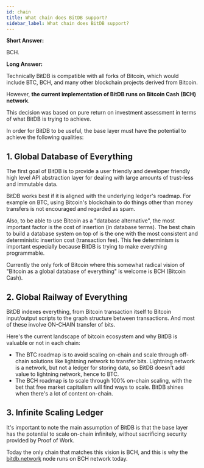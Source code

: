 ```yaml
---
id: chain
title: What chain does BitDB support?
sidebar_label: What chain does BitDB support?
---
```


**Short Answer:**

BCH.

**Long Answer:**

Technically BitDB is compatible with all forks of Bitcoin, which would include BTC, BCH, and many other blockchain projects derived from Bitcoin.

However, **the current implementation of BitDB runs on Bitcoin Cash (BCH) network**.

This decision was based on pure return on investment assessment in terms of what BitDB is trying to achieve. 

In order for BitDB to be useful, the base layer must have the potential to achieve the following qualities:

## 1. Global Database of Everything

The first goal of BitDB is to provide a user friendly and developer friendly high level API abstraction layer for dealing with large amounts of trust-less and immutable data.

BitDB works best if it is aligned with the underlying ledger's roadmap. For example on BTC, using Bitcoin's blockchain to do things other than money transfers is not encouraged and regarded as spam.

Also, to be able to use Bitcoin as a "database alternative", the most important factor is the cost of insertion (in database terms). The best chain to build a database system on top of is the one with the most consistent and deterministic insertion cost (transaction fee). This fee determinism is important especially because BitDB is trying to make everything programmable.

Currently the only fork of Bitcoin where this somewhat radical vision of "Bitcoin as a global database of everything" is welcome is BCH (Bitcoin Cash).

## 2. Global Railway of Everything

BitDB indexes everything, from Bitcoin transaction itself to Bitcoin input/output scripts to the graph structure between transactions. And most of these involve ON-CHAIN transfer of bits.

Here's the current landscape of bitcoin ecosystem and why BitDB is valuable or not in each chain:

- The BTC roadmap is to avoid scaling on-chain and scale through off-chain solutions like lightning network to transfer bits. Lightning network is a network, but not a ledger for storing data, so BitDB doesn't add value to lightning network, hence to BTC. 
- The BCH roadmap is to scale through 100% on-chain scaling, with the bet that free market capitalism will find ways to scale. BitDB shines when there's a lot of content on-chain.

## 3. Infinite Scaling Ledger

It's important to note the main assumption of BitDB is that the base layer has the potential to scale on-chain infinitely, without sacrificing security provided by Proof of Work.

Today the only chain that matches this vision is BCH, and this is why the [bitdb.network](https://bitdb.network) node runs on BCH network today.

